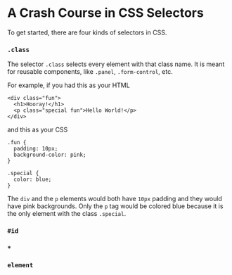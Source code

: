 # A Crash Course in CSS Selectors

<!-- TODO(maddie): more of an intro -->
To get started, there are four kinds of selectors in CSS.

### `.class`

The selector `.class` selects every element with that class name. It is meant for reusable components, like `.panel`, `.form-control`, etc.

For example, if you had this as your HTML
```
<div class="fun">
  <h1>Hooray!</h1>
  <p class="special fun">Hello World!</p>
</div>
```
and this as your CSS
```
.fun {
  padding: 10px;
  background-color: pink;
}

.special {
  color: blue;
}
```

The `div` and the `p` elements would both have `10px` padding and they would have pink backgrounds. Only the `p` tag would be colored blue because it is the only element with the class `.special`.

### `#id`

### `*`

### `element`


<!-- TODO(maddie): referential selectors -->
<!-- TODO(maddie): naming classes and ids -->
